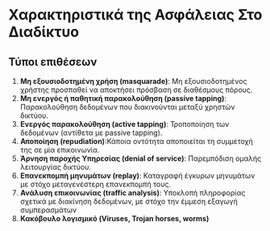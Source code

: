 # Χαρακτηριστικά της Ασφάλειας Στο Διαδίκτυο

## Τύποι επιθέσεων

1. **Μη εξουσιοδοτημένη χρήση (masquarade)**: Μη εξουσιοδοτημένος χρήστης προσπαθεί να αποκτήσει πρόσβαση σε διαθέσμους πόρους.
2. **Μη ενεργός ή παθητική παρακολούθηση (passive tapping)**: Παρακολούθηση δεδομένων που διακινούνται μεταξύ χρηστών δικτύου.
3. **Ενεργός παρακολούθηση (active tapping)**: Τροποποίηση των δεδομένων (αντίθετα με passive tapping).
4. **Αποποίηση (repudiation)**:Κάποια οντότητα αποποιείται τη συμμετοχή της σε μία επικοινωνία.
5. **Άρνηση παροχής Υπηρεσίας (denial of service)**: Παρεμπόδιση ομαλής λειτουργίας δικτύου.
6. **Επανεκπομπή μηνυμάτων (replay)**: Καταγραφή έγκυρων μηνυμάτων με στόχο μεταγενέστερη επανεκπομπή τους.
7. **Ανάλυση επικοινωνίας (traffic analysis)**: Υποκλοπή πληροφορίας σχετικά με διακίνηση δεδομένων, με στόχο την έμμεση εξαγωγή συμπερασμάτων
8. **Κακόβουλο λογισμικό (Viruses, Trojan horses, worms)**